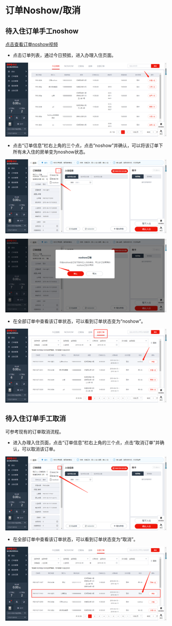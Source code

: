 # 订单Noshow/取消

## 待入住订单手工noshow

[点击查看订单noshow视频](http://crs-pms-vidio.oss-cn-beijing.aliyuncs.com/%E5%A4%9C%E5%AE%A1-%E6%95%B4%E5%8D%95noshow.mp4)

* 点击订单列表，通过今日预抵，进入办理入住页面。

![](../../../.gitbook/assets/image%20%28449%29.png)

* 点击“订单信息”栏右上角的三个点，点击“noshow”并确认，可以将该订单下所有未入住的房单变为noshow状态。

![](../../../.gitbook/assets/image%20%28561%29.png)

![](../../../.gitbook/assets/image%20%28871%29.png)

* 在全部订单中查看该订单状态，可以看到订单状态变为“noshow”。

![](../../../.gitbook/assets/image%20%28162%29.png)

## 待入住订单手工取消

可参考现有的订单取消流程。

* 进入办理入住页面，点击“订单信息”栏右上角的三个点，点击“取消订单”并确认，可以取消该订单。

![](../../../.gitbook/assets/image%20%28472%29.png)

* 在全部订单中查看该订单状态，可以看到订单状态变为“取消”。

![](../../../.gitbook/assets/image%20%28353%29.png)

### 

